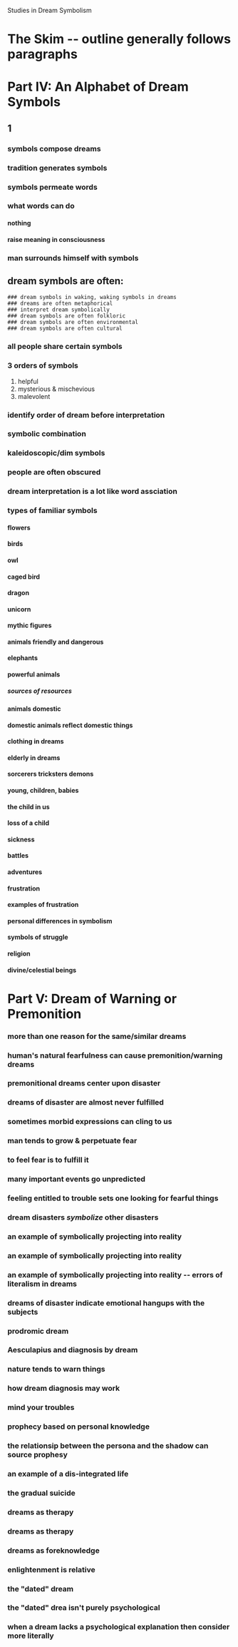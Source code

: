 Studies in Dream Symbolism
# The Skim -- outline generally follows paragraphs
# Part IV: An Alphabet of Dream Symbols
## 1
### symbols compose dreams
### tradition generates symbols
### symbols permeate words
### what words can do
#### nothing
#### raise meaning in consciousness
### man surrounds himself with symbols
## dream symbols are often:
    ### dream symbols in waking, waking symbols in dreams
    ### dreams are often metaphorical
    ### interpret dream symbolically
    ### dream symbols are often folkloric
    ### dream symbols are often environmental
    ### dream symbols are often cultural
### all people share certain symbols
### 3 orders of symbols
1. helpful
2. mysterious & mischevious
3. malevolent
### identify order of dream before interpretation
### symbolic combination
### kaleidoscopic/dim symbols
### people are often obscured
### dream interpretation is a lot like word assciation
### types of familiar symbols
#### flowers
#### birds
#### owl
#### caged bird
#### dragon
#### unicorn
#### mythic figures
#### animals friendly and dangerous
#### elephants
#### powerful animals
##### sources of resources
#### animals domestic
#### domestic animals reflect domestic things
#### clothing in dreams
#### elderly in dreams
#### sorcerers tricksters demons
#### young, children, babies
#### the child in us
#### loss of a child
#### sickness
#### battles
#### adventures
#### frustration
#### examples of frustration
#### personal differences in symbolism
#### symbols of struggle
#### religion
#### divine/celestial beings

# Part V: Dream of Warning or Premonition
### more than one reason for the same/similar dreams
### human's natural fearfulness can cause premonition/warning dreams
### premonitional dreams center upon disaster
### dreams of disaster are almost never fulfilled
### sometimes morbid expressions can cling to us
### man tends to grow & perpetuate fear
### to feel fear is to fulfill it
### many important events go unpredicted
### feeling entitled to trouble sets one looking for fearful things
### dream disasters *symbolize* other disasters
### an example of symbolically projecting into reality
### an example of symbolically projecting into reality
### an example of symbolically projecting into reality -- errors of literalism in dreams
### dreams of disaster indicate emotional hangups with the subjects
### prodromic dream
### Aesculapius and diagnosis by dream
### nature tends to warn things
### how dream diagnosis may work
### mind your troubles
### prophecy based on personal knowledge
### the relationsip between the persona and the shadow can source prophesy
### an example of a dis-integrated life
### the gradual suicide
### dreams as therapy
### dreams as therapy
### dreams as foreknowledge
### enlightenment is relative
### the "dated" dream
### the "dated" drea isn't purely psychological
### when a dream lacks a psychological explanation then consider more literally



